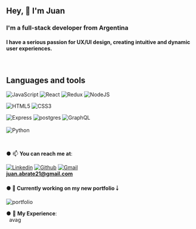 


<h2>Hey, 👋 I'm Juan</h2>
<h3>I'm a full-stack developer from Argentina</h3>

<h4> I have a serious passion for UX/UI design, creating intuitive and dynamic user experiences.
</h4>

<br/>

## Languages and tools

  ![JavaScript](https://img.shields.io/badge/-JavaScript-000000?style=flat&logo=javascript)
  ![React](https://img.shields.io/badge/-React-000000?style=flat&logo=react)
  ![Redux](https://img.shields.io/badge/-Redux-000000?style=flat&logo=redux)
  ![NodeJS](https://img.shields.io/badge/-NodeJS-000000?style=flat&logo=node.js)
<br/>

  ![HTML5](https://img.shields.io/badge/-HTML5-000000?style=flat&logo=html5)
  ![CSS3](https://img.shields.io/badge/-CSS-000000?style=flat&logo=css3)
<br/>

  ![Express](https://img.shields.io/badge/-Express-000000?style=flat&logo=express)
  ![postgres](https://img.shields.io/badge/-PostgreSQL-000000?style=flat&logo=postgresql)
  ![GraphQL](https://img.shields.io/badge/-GraphQL-000000?style=flat&logo=graphql)
<br/><br/>
  ![Python](https://img.shields.io/badge/-Python-000000?style=flat&logo=python)

<br/>

● 📫 **You can reach me at**:<br/>


[![Linkedin](https://img.shields.io/badge/-LinkedIn-blue?style=flat&logo=Linkedin&logoColor=white)](https://www.linkedin.com/in/juan-abrate-8a93b81a7/)
[![Github](https://img.shields.io/badge/-Github-000?style=flat&logo=Github&logoColor=white)](https://github.com/juanabrate)
[![Gmail](https://img.shields.io/badge/-Gmail-c14438?style=flat&logo=Gmail&logoColor=white)](mailto:juan.abrate21@gmail.com)<br/>
**juan.abrate21@gmail.com**

 
 <h4>● 🌱 Currently working on my new portfolio ￬</h4>
 
 ![portfolio](https://user-images.githubusercontent.com/68609187/112183496-128a0300-8bdd-11eb-86c1-cea30ad7590b.PNG)
 
 
● 📄 **My Experience**:<br/>
&nbsp; avag









